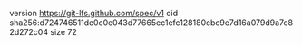 version https://git-lfs.github.com/spec/v1
oid sha256:d724746511dc0c0e043d77665ec1efc128180cbc9e7d16a079d9a7c82d272c04
size 72
